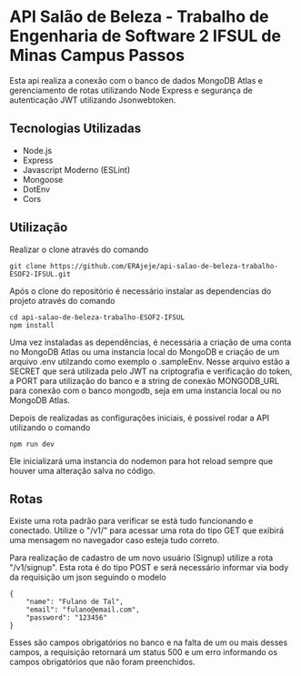 # API Salão de Beleza - Trabalho de Engenharia de Software 2 IFSUL de Minas Campus Passos

Esta api realiza a conexão com o banco de dados MongoDB Atlas e gerenciamento de rotas utilizando Node Express e segurança de autenticação JWT utilizando Jsonwebtoken.

## Tecnologias Utilizadas

- Node.js
- Express
- Javascript Moderno (ESLint)
- Mongoose
- DotEnv
- Cors

## Utilização

Realizar o clone através do comando
```
git clone https://github.com/ERAjeje/api-salao-de-beleza-trabalho-ESOF2-IFSUL.git
```
Após o clone do repositório é necessário instalar as dependencias do projeto através do comando
```
cd api-salao-de-beleza-trabalho-ESOF2-IFSUL
npm install
```
Uma vez instaladas as dependências, é necessária a criação de uma conta no MongoDB Atlas ou uma instancia local do MongoDB e criação de um arquivo .env utilzando como exemplo o .sampleEnv. Nesse arquivo estão a SECRET que será utilizada pelo JWT na criptografia e verificação do token, a PORT para utilização do banco e a string de conexão MONGODB_URL para conexão com o banco mongodb, seja em uma instancia local ou no MongoDB Atlas.

Depois de realizadas as configurações iniciais, é possivel rodar a API utilizando o comando
```
npm run dev
```
Ele inicializará uma instancia do nodemon para hot reload sempre que houver uma alteração salva no código.

## Rotas

Existe uma rota padrão para verificar se está tudo funcionando e conectado. Utilize o "/v1/" para acessar uma rota do tipo GET que exibirá uma mensagem no navegador caso esteja tudo correto.

Para realização de cadastro de um novo usuário (Signup) utilize a rota "/v1/signup". Esta rota é do tipo POST e será necessário informar via body da requisição um json seguindo o modelo
```
{
    "name": "Fulano de Tal",
    "email": "fulano@email.com",
    "password": "123456"
}
```
Esses são campos obrigatórios no banco e na falta de um ou mais desses campos, a requisição retornará um status 500 e um erro informando os campos obrigatórios que não foram preenchidos.